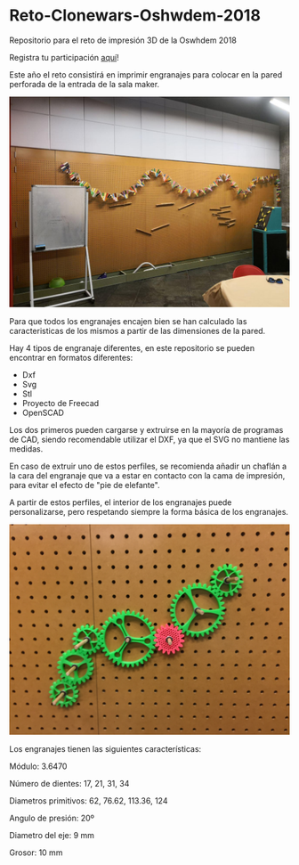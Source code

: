 # Reto-Clonewars-Oshwdem-2018
Repositorio para el reto de impresión 3D de la Oswhdem 2018

Registra tu participación [aquí](https://docs.google.com/spreadsheets/d/1SnokEGJ45Vu7sOCrKUwsjmvuEwmsKIhkQNeIIfKUH_w/edit?usp=sharing)!

Este año el reto consistirá en imprimir engranajes para colocar en la pared perforada de la entrada de la sala maker.

![Pared](/img/pared.jpg)

Para que todos los engranajes encajen bien se han calculado las caracteristicas de los mismos a partir de las dimensiones de la pared.

Hay 4 tipos de engranaje diferentes, en este repositorio se pueden encontrar en formatos diferentes:

- Dxf
- Svg
- Stl
- Proyecto de Freecad
- OpenSCAD

Los dos primeros pueden cargarse y extruirse en la mayoría de programas de CAD, siendo recomendable utilizar el DXF, ya que el SVG no mantiene las medidas.

En caso de extruir uno de estos perfiles, se recomienda añadir un chaflán a la cara del engranaje que va a estar en contacto con la cama de impresión, para evitar el efecto de "pie de elefante".

A partir de estos perfiles, el interior de los engranajes puede personalizarse, pero respetando siempre la forma básica de los engranajes.

![Engranajes](/img/engranajes.JPG)

Los engranajes tienen las siguientes características:

Módulo:  3.6470

Número de dientes: 17, 21, 31, 34

Diametros primitivos: 62, 76.62, 113.36, 124

Angulo de presión: 20º

Diametro del eje: 9 mm

Grosor: 10 mm

